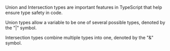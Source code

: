 Union and Intersection types are important features in TypeScript that help ensure type safety in code.

Union types allow a variable to be one of several possible types, denoted by the "|" symbol.

Intersection types combine multiple types into one, denoted by the "&" symbol.
